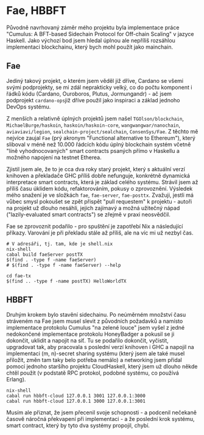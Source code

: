 # Fae, HBBFT

Původně navrhovaný záměr mého projektu byla implementace práce "Cumulus: A
BFT-based Sidechain Protocol for Off-chain Scaling" v jazyce Haskell. Jako
výchozí bod jsem hledal úplnou ale nepříliš rozsáhlou implementaci blockchainu,
který bych mohl použít jako mainchain.

## Fae

Jediný takový projekt, o kterém jsem věděl již dříve, Cardano se všemi svými
podprojekty, se mi zdál neprakticky velký, co do počtu komponent i řádků kódu
(Cardano, Ouroboros, Plutus, Jormungandr) - ač jsem podprojekt `cardano-ops`již
dříve použil jako inspiraci a základ jednoho DevOps systému.

Z menších a relativně úplných projektů jsem našel `TGOlson/blockchain`,
`MichaelBurge/haskoin`, `haskoin/haskoin-core`, `wangwangwar/nanochain`,
`aviaviavi/legion`, `sealchain-project/sealchain`, `ConsenSys/Fae`. Z těchto mě
nejvíce zaujal `Fae` (prý akronym "Functional alternative to Ethereum"), který
sliboval v méně než 10.000 řádcích kódu úplný blockchain systém včetně "líně
vyhodnocovaných" smart contracts psaných přímo v Haskellu a možného napojení na
testnet Etherea.

Zjistil jsem ale, že to je cca dva roky starý projekt, který s aktuální verzí
knihoven a překladače GHC příliš dobře nefunguje, konkrétně dynamická
interpretace smart contracts, která je základ celého systému. Strávil jsem až
příliš času úklidem kódu, refaktorováním, pokusy o zprovoznění. Výsledek mého
snažení je ve složkách `fae`, `fae-server`, `fae-posttx`. Zvažuji, jestli má
vůbec smysl pokoušet se zpět přispět "pull requestem" k projektu - autoři na
projekt už dlouho nesáhli, jejich zajímavý a možná užitečný nápad
("lazily-evaluated smart contracts") se zřejmě v praxi neosvědčil.

Fae se zprovoznit podařilo - pro spuštění je zapotřebí Nix a následující
příkazy. Varování je při překladu stále až příliš, ale na víc mi už nezbyl čas.

```
# V adresáři, tj. tam, kde je shell.nix
nix-shell
cabal build faeServer postTX
$(find . -type f -name faeServer)
# $(find . -type f -name faeServer) --help

cd fae-tx
$(find .. -type f -name postTX) HelloWorldTX
```

## HBBFT

Druhým krokem bylo stavění sidechainu. Po neúměrném množství času stráveném na
Fae jsem musel slevit z původních požadavků a namísto implementace protokolu
Cumulus "na zelené louce" jsem vyšel z jedné nedokončené implementace protokolu
HoneyBadger a pokusil se ji dokončit, uklidit a napojit na síť. Tu se podařilo
dokončit, vyčistit, upgradovat tak, aby pracovala s poslední verzí knihoven i
GHC a napojil na implementaci (m, n)-secret sharing systému (který jsem ale také
musel přiložit, změn tam taky belo potřeba nemálo) a networking jsem přidal
pomocí jednoho staršího projektu CloudHaskell, který jsem už dlouho někde chtěl
použít (v podstatě RPC protokol, podobné systému, co používá Erlang).

```
nix-shell
cabal run hbbft-cloud 127.0.0.1 3001 127.0.0.1:3000
cabal run hbbft-cloud 127.0.0.1 3000 127.0.0.1:3001
```

Musím ale přiznat, že jsem přecenil svoje schopnosti - a podcenil nečekaně
časově náročná překvapení při implementaci - a že poslední krok systému, smart
contract, který by tyto dva systémy propojil, chybí.

